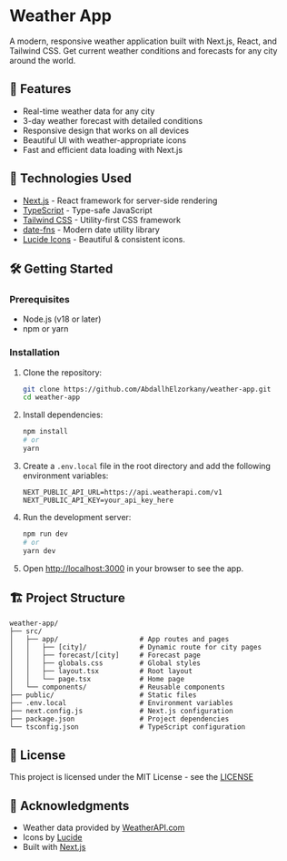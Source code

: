 # Weather App

A modern, responsive weather application built with Next.js, React, and Tailwind CSS. Get current weather conditions and forecasts for any city around the world.

## 🌟 Features

- Real-time weather data for any city
- 3-day weather forecast with detailed conditions
- Responsive design that works on all devices
- Beautiful UI with weather-appropriate icons
- Fast and efficient data loading with Next.js

## 🚀 Technologies Used

- [Next.js](https://nextjs.org/) - React framework for server-side rendering
- [TypeScript](https://www.typescriptlang.org/) - Type-safe JavaScript
- [Tailwind CSS](https://tailwindcss.com/) - Utility-first CSS framework
- [date-fns](https://date-fns.org/) - Modern date utility library
- [Lucide Icons](https://lucide.dev/) - Beautiful & consistent icons.

## 🛠️ Getting Started

### Prerequisites

- Node.js (v18 or later)
- npm or yarn

### Installation

1. Clone the repository:
   ```bash
   git clone https://github.com/AbdallhElzorkany/weather-app.git
   cd weather-app
   ```

2. Install dependencies:
   ```bash
   npm install
   # or
   yarn
   ```

3. Create a `.env.local` file in the root directory and add the following environment variables:
   ```env
   NEXT_PUBLIC_API_URL=https://api.weatherapi.com/v1
   NEXT_PUBLIC_API_KEY=your_api_key_here
   ```

4. Run the development server:
   ```bash
   npm run dev
   # or
   yarn dev
   ```

5. Open [http://localhost:3000](http://localhost:3000) in your browser to see the app.

## 🏗️ Project Structure

```
weather-app/
├── src/
│   ├── app/                    # App routes and pages
│   │   ├── [city]/             # Dynamic route for city pages
│   │   ├── forecast/[city]     # Forecast page
│   │   ├── globals.css         # Global styles
│   │   ├── layout.tsx          # Root layout
│   │   └── page.tsx            # Home page
│   └── components/             # Reusable components
├── public/                     # Static files
├── .env.local                  # Environment variables
├── next.config.js              # Next.js configuration
├── package.json                # Project dependencies
└── tsconfig.json               # TypeScript configuration
```

## 📝 License

This project is licensed under the MIT License - see the [LICENSE](LICENSE) 

## 🙏 Acknowledgments

- Weather data provided by [WeatherAPI.com](https://www.weatherapi.com/)
- Icons by [Lucide](https://lucide.dev/)
- Built with [Next.js](https://nextjs.org/)
